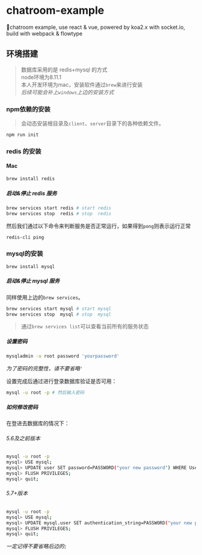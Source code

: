 # chatroom-example

:punch:chatroom example, use react &amp; vue, powered by koa2.x with socket.io, build with webpack &amp; flowtype

## 环境搭建

> 数据库采用的是 redis+mysql 的方式  
> node环境为8.11.1  
> 本人开发环境为mac，安装软件通过`brew`来进行安装  
*后续可能会补上`windows`上边的安装方式*

### npm依赖的安装

> 会动态安装根目录及`client`、`server`目录下的各种依赖文件。

```bash
npm run init
```

### redis 的安装

#### Mac

```bash
brew install redis
```

##### 启动&停止 redis 服务

```bash
brew services start redis # start redis
brew services stop  redis # stop  redis
```



然后我们通过以下命令来判断服务是否正常运行，如果得到`pong`则表示运行正常

```bash
redis-cli ping
```

### mysql的安装

```bash
brew install mysql
```

##### 启动&停止 mysql 服务

同样使用上边的`brew services`。  

```bash
brew services start mysql # start mysql
brew services stop  mysql # stop  mysql
```

> 通过`brew services list`可以查看当前所有的服务状态

##### 设置密码

```bash
mysqladmin -u root password 'yourpassword'
```

*为了密码的完整性，请不要省略`'`*

设置完成后通过进行登录数据库验证是否可用：  

```bash
mysql -u root -p # 然后输入密码
```

##### 如何修改密码

在登进去数据库的情况下：

###### 5.6及之前版本

```bash
mysql -u root -p
mysql> USE mysql;
mysql> UPDATE user SET password=PASSWORD("your new password") WHERE User='root';
mysql> FLUSH PRIVILEGES;
mysql> quit;
```

###### 5.7+版本

```bash
mysql -u root -p
mysql> USE mysql;
mysql> UPDATE mysql.user SET authentication_string=PASSWORD("your new password") WHERE User='root';
mysql> FLUSH PRIVILEGES;
mysql> quit;
```

*一定记得不要省略后边的`;`*
